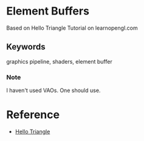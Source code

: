 # Element Buffers

Based on Hello Triangle Tutorial on learnopengl.com

## Keywords
graphics pipeline, shaders, element buffer

### Note
I haven't used VAOs. One should use.
# Reference
* [Hello Triangle](https://learnopengl.com/Getting-started/Hello-Triangle)
